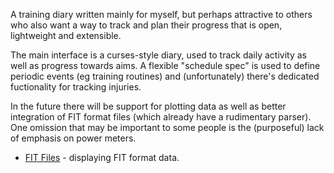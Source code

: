 
A training diary written mainly for myself, but perhaps attractive to others
who also want a way to track and plan their progress that is open, lightweight
and extensible.

The main interface is a curses-style diary, used to track daily activity
as well as progress towards aims.  A flexible "schedule spec" is used to
define periodic events (eg training routines) and (unfortunately) there's 
dedicated fuctionality for tracking injuries.

In the future there will be support for plotting data as well as better
integration of FIT format files (which already have a rudimentary parser).
One omission that may be important to some people is the (purposeful)
lack of emphasis on power meters.

* [FIT Files](fit-files) - displaying FIT format data.

